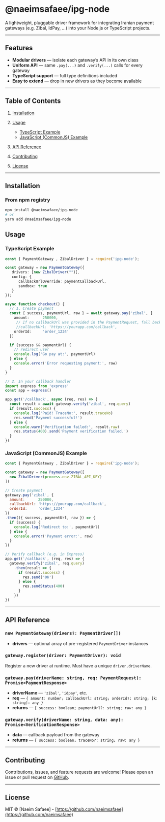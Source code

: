 # @naeimsafaee/ipg-node

A lightweight, pluggable driver framework for integrating Iranian payment gateways (e.g. Zibal, IdPay, …) into your Node.js or TypeScript projects.

---

## Features

* **Modular drivers** — isolate each gateway’s API in its own class
* **Uniform API** — same `.pay(...)` and `.verify(...)` calls for every gateway
* **TypeScript support** — full type definitions included
* **Easy to extend** — drop in new drivers as they become available

---

## Table of Contents

1. [Installation](#installation)
2. [Usage](#usage)

    * [TypeScript Example](#typescript-example)
    * [JavaScript (CommonJS) Example](#javascript-commonjs-example)
3. [API Reference](#api-reference)
4. [Contributing](#contributing)
5. [License](#license)

---

## Installation

### From npm registry

```bash
npm install @naeimsafaee/ipg-node
# or
yarn add @naeimsafaee/ipg-node
```

## Usage

### TypeScript Example

```ts
const { PaymentGateway , ZibalDriver } = require('ipg-node');

const gateway = new PaymentGateway({
   drivers: [new ZibalDriver("")],
   config: {
      callbackUrlOverride: paymentCallbackUrl,
      sandbox: true
   }
});

async function checkout() {
  // 1. Create payment
  const { success, paymentUrl, raw } = await gateway.pay('zibal', {
    amount:      250000,
     // If no callbackUrl was provided in the PaymentRequest, fall back to callbackUrlOverride from the gateway config
     //callbackUrl: 'https://yourapp.com/callback',  
    orderId:     'order_1234'
  })

  if (success && paymentUrl) {
    // redirect user
    console.log('Go pay at:', paymentUrl)
  } else {
    console.error('Error requesting payment:', raw)
  }
}

// 2. In your callback handler
import express from 'express'
const app = express()

app.get('/callback', async (req, res) => {
  const result = await gateway.verify('zibal', req.query)
  if (result.success) {
    console.log('Paid! TraceNo:', result.traceNo)
    res.send('Payment successful!')
  } else {
    console.warn('Verification failed:', result.raw)
    res.status(400).send('Payment verification failed.')
  }
})
```

### JavaScript (CommonJS) Example

```js
const { PaymentGateway , ZibalDriver } = require('ipg-node');

const gateway = new PaymentGateway([
  new ZibalDriver(process.env.ZIBAL_API_KEY)
])

// Create payment
gateway.pay('zibal', {
  amount:      250000,
  callbackUrl: 'https://yourapp.com/callback',
  orderId:     'order_1234'
})
.then(({ success, paymentUrl, raw }) => {
  if (success) {
    console.log('Redirect to:', paymentUrl)
  } else {
    console.error('Payment error:', raw)
  }
})

// Verify callback (e.g. in Express)
app.get('/callback', (req, res) => {
  gateway.verify('zibal', req.query)
    .then(result => {
      if (result.success) {
        res.send('OK')
      } else {
        res.sendStatus(400)
      }
    })
})
```

---

## API Reference

### `new PaymentGateway(drivers?: PaymentDriver[])`

* **drivers** — optional array of pre-registered `PaymentDriver` instances

### `gateway.register(driver: PaymentDriver): void`

Register a new driver at runtime. Must have a unique `driver.driverName`.

### `gateway.pay(driverName: string, req: PaymentRequest): Promise<PaymentResponse>`

* **driverName** — `'zibal'`, `'idpay'`, etc.
* **req** — `{ amount: number; callbackUrl: string; orderId?: string; [k: string]: any }`
* **returns** — `{ success: boolean; paymentUrl?: string; raw: any }`

### `gateway.verify(driverName: string, data: any): Promise<VerificationResponse>`

* **data** — callback payload from the gateway
* **returns** — `{ success: boolean; traceNo?: string; raw: any }`

---

## Contributing

Contributions, issues, and feature requests are welcome!
Please open an issue or pull request on [GitHub](https://github.com/naeimsafaee/IPG-node).

---

## License

MIT © \[Naeim Safaee] - [https://github.com/naeimsafaee](https://github.com/naeimsafaee)
